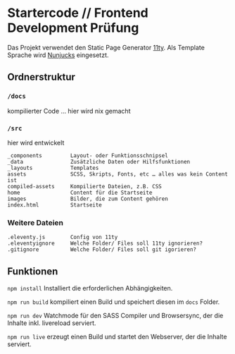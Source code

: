 # Startercode // Frontend Development Prüfung

Das Projekt verwendet den Static Page Generator [11ty](https://www.11ty.dev/docs/). Als Template Sprache wird [Nunjucks](https://www.11ty.dev/docs/languages/nunjucks/) eingesetzt.


## Ordnerstruktur


### `/docs`

kompilierter Code … hier wird nix gemacht

### `/src`

hier wird entwickelt

```
_components         Layout- oder Funktionsschnipsel
_data               Zusätzliche Daten oder Hilfsfunktionen
_layouts            Templates
assets              SCSS, Skripts, Fonts, etc … alles was kein Content ist
compiled-assets     Kompilierte Dateien, z.B. CSS
home                Content für die Startseite
images              Bilder, die zum Content gehören
index.html          Startseite
```

### Weitere Dateien

```
.eleventy.js        Config von 11ty
.eleventyignore     Welche Folder/ Files soll 11ty ignorieren?
.gitignore          Welche Folder/ Files soll git igorieren?
```

## Funktionen

`npm install`
Installiert die erforderlichen Abhängigkeiten.

`npm run build` 
kompiliert einen Build und speichert diesen im `docs` Folder.

`npm run dev` 
Watchmode für den SASS Compiler und Browsersync, der die Inhalte inkl. livereload serviert.

`npm run live` erzeugt einen Build und startet den Webserver, der die Inhalte serviert.



